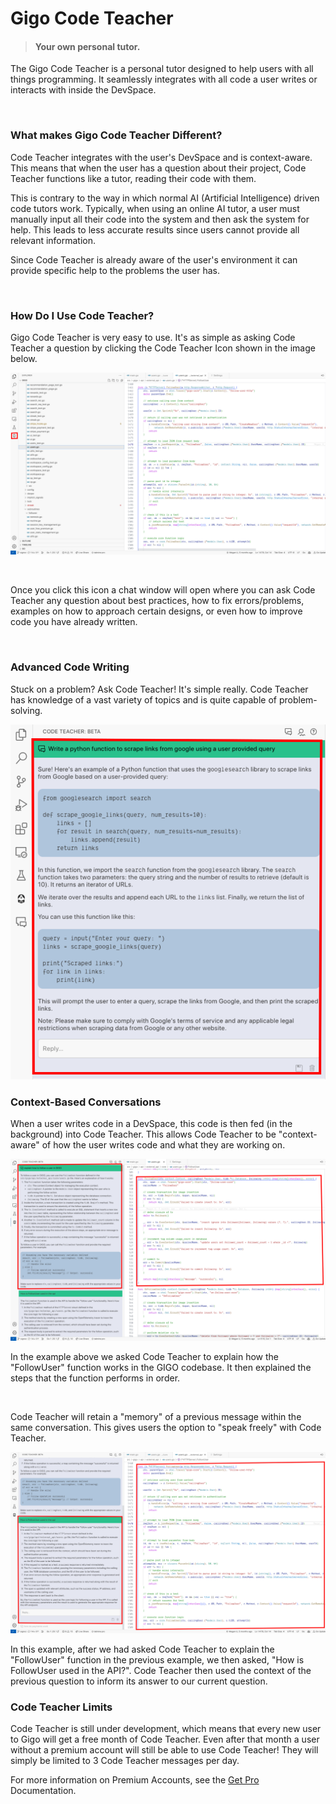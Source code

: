 # Gigo Code Teacher
>#### Your own personal tutor.

The Gigo Code Teacher is a personal tutor designed to help users with all things programming. It seamlessly integrates with all code a user writes or interacts with inside the DevSpace.

</br>

### **What makes Gigo Code Teacher Different?**

Code Teacher integrates with the user's DevSpace and is context-aware. This means that when the user has a question about their project, Code Teacher functions like a tutor, reading their code with them.

This is contrary to the way in which normal AI (Artificial Intelligence) driven code tutors work. Typically, when using an online AI tutor, a user must manually input all their code into the system and then ask the system for help. This leads to less accurate results since users cannot provide all relevant information.

Since Code Teacher is already aware of the user's environment it can provide specific help to the problems the user has.

</br>

### **How Do I Use Code Teacher?**

Gigo Code Teacher is very easy to use. It's as simple as asking Code Teacher a question by clicking the Code Teacher Icon shown in the image below.

![extension_code_teacher_1.svg](https://raw.githubusercontent.com/Gage-Technologies/gigo-documentation/master/extension/code_teacher/extension_code_teacher_1.svg)

</br>

Once you click this icon a chat window will open where you can ask Code Teacher any question about best practices, how to fix errors/problems, examples on how to approach certain designs, or even how to improve code you have already written.

</br>

### **Advanced Code Writing**

Stuck on a problem? Ask Code Teacher! It's simple really. Code Teacher has knowledge of a vast variety of topics and is quite capable of problem-solving.

![extension_code_teacher_2.svg](https://raw.githubusercontent.com/Gage-Technologies/gigo-documentation/master/extension/code_teacher/extension_code_teacher_2.svg)


### **Context-Based Conversations**

When a user writes code in a DevSpace, this code is then fed (in the background) into Code Teacher. This allows Code Teacher to be "context-aware" of how the user writes code and what they are working on.


![extension_code_teacher_2.svg](https://raw.githubusercontent.com/Gage-Technologies/gigo-documentation/master/extension/code_teacher/extension_code_teacher_3.svg)

In the example above we asked Code Teacher to explain how the "FollowUser" function works in the GIGO codebase. It then explained the steps that the function performs in order.

</br>

Code Teacher will retain a "memory" of a previous message within the same conversation. This gives users the option to "speak freely" with Code Teacher.

![extension_code_teacher_3.svg](https://raw.githubusercontent.com/Gage-Technologies/gigo-documentation/master/extension/code_teacher/extension_code_teacher_4.svg)

In this example, after we had asked Code Teacher to explain the "FollowUser" function in the previous example, we then asked, "How is FollowUser used in the API?". Code Teacher then used the context of the previous question to inform its answer to our current question.


### **Code Teacher Limits**

Code Teacher is still under development, which means that every new user to Gigo will get a free month of Code Teacher. Even after that month a user without a premium account will still be able to use Code Teacher! They will simply be limited to 3 Code Teacher messages per day.

For more information on Premium Accounts, see the [Get Pro](../../pro/pro_purchase_2.md) Documentation.

